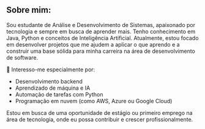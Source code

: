 ## Sobre mim: 

Sou estudante de Análise e Desenvolvimento de Sistemas, apaixonado por tecnologia e sempre em busca de aprender mais. Tenho conhecimento em Java, Python e conceitos de Inteligência Artificial.
Atualmente, estou focado em desenvolver projetos que me ajudem a aplicar o que aprendo e a construir uma base sólida para minha carreira na área de desenvolvimento de software.

🧠 Interesso-me especialmente por: 
  * Desenvolvimento backend
  * Aprendizado de máquina e IA
  * Automação de tarefas com Python
  * Programação em nuvem (como AWS, Azure ou Google Cloud)

Estou em busca de uma oportunidade de estágio ou primeiro emprego na área de tecnologia, onde eu possa contribuir e crescer profissionalmente.
